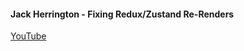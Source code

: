 #### Jack Herrington - Fixing Redux/Zustand Re-Renders

[YouTube](https://www.youtube.com/watch?v=aOt4Hz3ze3Q)
